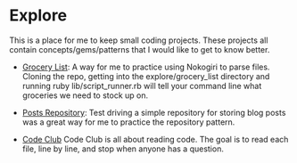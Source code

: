 Explore
=======
This is a place for me to keep small coding projects.  These projects all contain concepts/gems/patterns
that I would like to get to know better.

* [Grocery List](https://github.com/LNA/Explore/tree/master/grocery_list): A way for me to practice using Nokogiri to parse files.  Cloning the repo, getting into the explore/grocery_list directory and running ruby lib/script_runner.rb will tell your command line what groceries we need to stock up on.

* [Posts Repository](https://github.com/LNA/Explore/tree/master/posts_repository): Test driving a simple repository for storing blog posts was a great way for me to practice the repository pattern.

* [Code Club](https://github.com/LNA/Explore/tree/master/code_club) Code Club is all about reading code.  The goal is to read each file, line by line, and stop when anyone has a question.